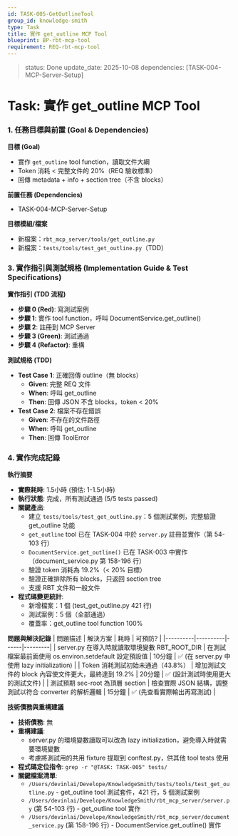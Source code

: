 ```yaml
---
id: TASK-005-GetOutlineTool
group_id: knowledge-smith
type: Task
title: 實作 get_outline MCP Tool
blueprint: BP-rbt-mcp-tool
requirement: REQ-rbt-mcp-tool
---
```


<!-- info-section -->
> status: Done
> update_date: 2025-10-08
> dependencies: [TASK-004-MCP-Server-Setup]

<!-- id: sec-root -->
# Task: 實作 get_outline MCP Tool

<!-- id: sec-goal-dependencies -->
### 1. 任務目標與前置 (Goal & Dependencies)

<!-- id: blk-goal, type: list -->
**目標 (Goal)**
  - 實作 `get_outline` tool function，讀取文件大綱
  - Token 消耗 < 完整文件的 20%（REQ 驗收標準）
  - 回傳 metadata + info + section tree（不含 blocks）

<!-- id: blk-dependencies, type: list -->
**前置任務 (Dependencies)**
  - TASK-004-MCP-Server-Setup

<!-- id: blk-target-modules, type: list -->
**目標模組/檔案**
  - 新檔案：`rbt_mcp_server/tools/get_outline.py`
  - 新檔案：`tests/tools/test_get_outline.py`（TDD）

<!-- id: sec-implementation -->
### 3. 實作指引與測試規格 (Implementation Guide & Test Specifications)

<!-- id: blk-implementation-steps, type: list -->
**實作指引 (TDD 流程)**
  - **步驟 0 (Red)**: 寫測試案例
  - **步驟 1**: 實作 tool function，呼叫 DocumentService.get_outline()
  - **步驟 2**: 註冊到 MCP Server
  - **步驟 3 (Green)**: 測試通過
  - **步驟 4 (Refactor)**: 重構

<!-- id: blk-test-spec, type: list -->
**測試規格 (TDD)**
  - **Test Case 1**: 正確回傳 outline（無 blocks）
    - **Given**: 完整 REQ 文件
    - **When**: 呼叫 get_outline
    - **Then**: 回傳 JSON 不含 blocks，token < 20%
  - **Test Case 2**: 檔案不存在錯誤
    - **Given**: 不存在的文件路徑
    - **When**: 呼叫 get_outline
    - **Then**: 回傳 ToolError

<!-- id: sec-completion -->
### 4. 實作完成記錄

<!-- id: blk-execution-summary, type: list -->
**執行摘要**
  - **實際耗時**: 1.5小時 (預估: 1-1.5小時)
  - **執行狀態**: 完成，所有測試通過 (5/5 tests passed)
  - **關鍵產出**:
    - 建立 `tests/tools/test_get_outline.py`：5 個測試案例，完整驗證 get_outline 功能
    - `get_outline` tool 已在 TASK-004 中於 `server.py` 註冊並實作（第 54-103 行）
    - `DocumentService.get_outline()` 已在 TASK-003 中實作（document_service.py 第 158-196 行）
    - 驗證 token 消耗為 19.2%（< 20% 目標）
    - 驗證正確排除所有 blocks，只返回 section tree
    - 支援 RBT 文件和一般文件
  - **程式碼變更統計**:
    - 新增檔案：1 個 (test_get_outline.py 421 行)
    - 測試案例：5 個（全部通過）
    - 覆蓋率：get_outline tool function 100%

<!-- id: blk-problems-table, type: table -->
**問題與解決記錄**
| 問題描述 | 解決方案 | 耗時 | 可預防? |
|----------|----------|------|---------|
| server.py 在導入時就讀取環境變數 RBT_ROOT_DIR | 在測試檔案最前面使用 os.environ.setdefault 設定預設值 | 10分鐘 | ✅ (在 server.py 中使用 lazy initialization) |
| Token 消耗測試初始未通過（43.8%） | 增加測試文件的 block 內容使文件更大，最終達到 19.2% | 20分鐘 | ✅ (設計測試時使用更大的測試文件) |
| 測試預期 sec-root 為頂層 section | 檢查實際 JSON 結構，調整測試以符合 converter 的解析邏輯 | 15分鐘 | ✅ (先查看實際輸出再寫測試) |

<!-- id: blk-technical-debt, type: list -->
**技術債務與重構建議**
  - **技術債務**: 無
  - **重構建議**:
    - server.py 的環境變數讀取可以改為 lazy initialization，避免導入時就需要環境變數
    - 考慮將測試用的共用 fixture 提取到 conftest.py，供其他 tool tests 使用
  - **程式碼定位指令**: `grep -r "@TASK: TASK-005" tests/`
  - **關鍵檔案清單**:
    - `/Users/devinlai/Develope/KnowledgeSmith/tests/tools/test_get_outline.py` - get_outline tool 測試套件，421 行，5 個測試案例
    - `/Users/devinlai/Develope/KnowledgeSmith/rbt_mcp_server/server.py` (第 54-103 行) - get_outline tool 實作
    - `/Users/devinlai/Develope/KnowledgeSmith/rbt_mcp_server/document_service.py` (第 158-196 行) - DocumentService.get_outline() 實作

